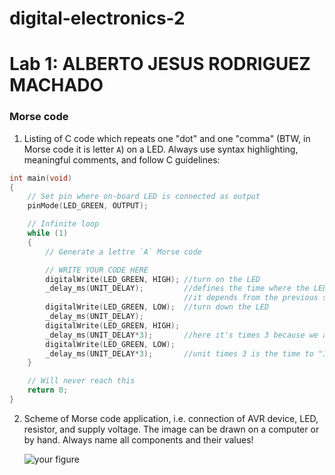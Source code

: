 # digital-electronics-2

# Lab 1: ALBERTO JESUS RODRIGUEZ MACHADO

### Morse code

1. Listing of C code which repeats one "dot" and one "comma" (BTW, in Morse code it is letter `A`) on a LED. Always use syntax highlighting, meaningful comments, and follow C guidelines:

```c
int main(void)
{
    // Set pin where on-board LED is connected as output
    pinMode(LED_GREEN, OUTPUT);

    // Infinite loop
    while (1)
    {
        // Generate a lettre `A` Morse code

        // WRITE YOUR CODE HERE
        digitalWrite(LED_GREEN, HIGH); //turn on the LED
        _delay_ms(UNIT_DELAY);         //defines the time where the LED is on or off
                                       //it depends from the previous statement
        digitalWrite(LED_GREEN, LOW);  //turn down the LED
        _delay_ms(UNIT_DELAY);
        digitalWrite(LED_GREEN, HIGH);
        _delay_ms(UNIT_DELAY*3);       //here it's times 3 because we are representing a "dah"
        digitalWrite(LED_GREEN, LOW);
        _delay_ms(UNIT_DELAY*3);       //unit times 3 is the time to "Inter-character space"
    }

    // Will never reach this
    return 0;
}
```

2. Scheme of Morse code application, i.e. connection of AVR device, LED, resistor, and supply voltage. The image can be drawn on a computer or by hand. Always name all components and their values!

   ![your figure]()
  
